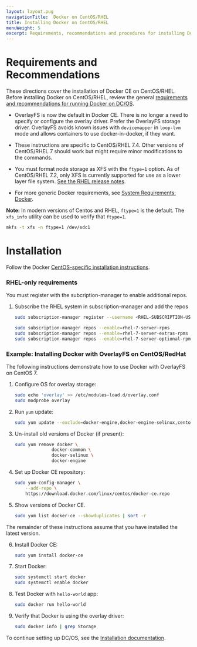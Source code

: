 ```yaml
---
layout: layout.pug
navigationTitle:  Docker on CentOS/RHEL
title: Installing Docker on CentOS/RHEL
menuWeight: 5
excerpt: Requirements, recommendations and procedures for installing Docker CE on CentOS/RHEL
---
```


# Requirements and Recommendations

These directions cover the installation of Docker CE on CentOS/RHEL. Before installing Docker on CentOS/RHEL, review the general [requirements and recommendations for running Docker on DC/OS](/1.11/installing/production/system-requirements/#docker). 

* OverlayFS is now the default in Docker CE. There is no longer a need to specify or configure the overlay driver. Prefer the OverlayFS storage driver. OverlayFS avoids known issues with `devicemapper` in `loop-lvm` mode and allows containers to use docker-in-docker, if they want.

* These instructions are specific to CentOS/RHEL 7.4. Other versions of CentOS/RHEL 7 should work but might require minor modifications to the commands.

* You must format node storage as XFS with the `ftype=1` option. As of CentOS/RHEL 7.2, only XFS is currently supported for use as a lower layer file system. [See the RHEL release notes](https://access.redhat.com/documentation/en-US/Red_Hat_Enterprise_Linux/7/html/7.2_Release_Notes/technology-preview-file_systems.html).

* For more generic Docker requirements, see [System Requirements: Docker](/1.11/installing/production/system-requirements/#docker).


**Note:** In modern versions of Centos and RHEL, `ftype=1` is the default. The `xfs_info` utility can be used to verify that `ftype=1`.

  ```bash
  mkfs -t xfs -n ftype=1 /dev/sdc1
  ```

# Installation 

Follow the Docker [CentOS-specific installation instructions](https://docs.docker.com/install/linux/docker-ce/centos/).

### RHEL-only requirements

You must register with the subcription-manager to enable additional repos.

1.  Subscribe the RHEL system in subscription-manager and add the repos

    ```bash
    sudo subscription-manager register --username <RHEL-SUBSCRIPTION-USERNAME> --password ******** --auto-attach

    sudo subscription-manager repos --enable=rhel-7-server-rpms
    sudo subscription-manager repos --enable=rhel-7-server-extras-rpms
    sudo subscription-manager repos --enable=rhel-7-server-optional-rpms
    ```

### Example: Installing Docker with OverlayFS on CentOS/RedHat

The following instructions demonstrate how to use Docker with OverlayFS on CentOS 7.

1.  Configure OS for overlay storage:

    ```bash
    sudo echo 'overlay' >> /etc/modules-load.d/overlay.conf
    sudo modprobe overlay
    ```

1.  Run `yum` update:

    ```bash
    sudo yum update --exclude=docker-engine,docker-engine-selinux,centos-release* --assumeyes --tolerant
    ```

1.  Un-install old versions of Docker (if present):

    ```bash
    sudo yum remove docker \
                  docker-common \
                  docker-selinux \
                  docker-engine
    ```

1.  Set up Docker CE repository:

    ```bash
    sudo yum-config-manager \
        --add-repo \
        https://download.docker.com/linux/centos/docker-ce.repo
    ```

1.  Show versions of Docker CE. 

    ```bash
    sudo yum list docker-ce --showduplicates | sort -r
    ```

The remainder of these instructions assume that you have installed the latest version.

6.  Install Docker CE:

    ```bash
    sudo yum install docker-ce
    ```

1.  Start Docker:

    ```bash
    sudo systemctl start docker
    sudo systemctl enable docker
    ```

1.  Test Docker with `hello-world` app:

    ```bash
    sudo docker run hello-world
    ```

1.  Verify that Docker is using the overlay driver:

    ```bash
    sudo docker info | grep Storage
    ```

To continue setting up DC/OS, see the [Installation documentation](/1.11/installing/production/deploying-dcos/installation/).


